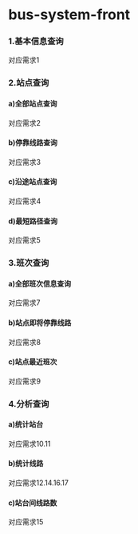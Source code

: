 # bus-system-front

### 1.基本信息查询
对应需求1

### 2.站点查询
#### a)全部站点查询
对应需求2
#### b)停靠线路查询
对应需求3
#### c)沿途站点查询
对应需求4
#### d)最短路径查询
对应需求5

### 3.班次查询
#### a)全部班次信息查询
对应需求7
#### b)站点即将停靠线路
对应需求8
#### c)站点最近班次
对应需求9
### 4.分析查询
#### a)统计站台
对应需求10.11
#### b)统计线路
对应需求12.14.16.17
#### c)站台间线路数
对应需求15
